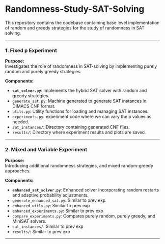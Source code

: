 # Randomness-Study-SAT-Solving
This repository contains the codebase containing base level implementation of random and greedy strategies for the study of randomness in SAT solving. 

---

### 1. Fixed p Experiment

**Purpose:**  
Investigates the role of randomness in SAT-solving by implementing purely random and purely greedy strategies. 

**Components:**
-  **`sat_solver.py`**: Implements the hybrid SAT solver with random and greedy strategies.
-  `generate_sat.py`: Machine generated to generate SAT instances in DIMACS CNF format.
- `utils.py`: Utility functions for loading and managing SAT instances.
- `experiments.py`: experiment code where we can vary the p values as needed.
- `sat_instances/`: Directory containing generated CNF files.
- `results/`: Directory where experiment results and plots are saved.

---

### 2. Mixed and Variable Experiment


**Purpose:**  
Introducing additional randomness strategies, and mixed random-greedy approaches.

**Components:**

- **`enhanced_sat_solver.py`**: Enhanced solver incorporating random restarts and adaptive probability adjustments.
- `generate_enhanced_sat.py`: Similar to prev exp.
- `enhanced_utils.py`: Similar to prev exp
- `enhanced_experiments.py`: Similar to prev exp
- `compare_experiments.py`: Compares purely random, purely greedy, and MiniSAT solvers.
- `sat_instances/`: Similar to prev exp
- `results/`: Similar to prev exp

---

